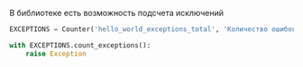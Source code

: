 В библиотеке есть возможность подсчета исключений
```python
EXCEPTIONS = Counter('hello_world_exceptions_total', 'Количество ошибок')

with EXCEPTIONS.count_exceptions():
	raise Exception
```
